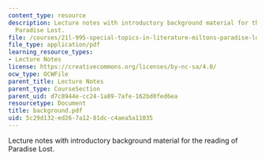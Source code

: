 ```yaml
---
content_type: resource
description: Lecture notes with introductory background material for the reading of
  Paradise Lost.
file: /courses/21l-995-special-topics-in-literature-miltons-paradise-lost-january-iap-2008/5c29d132ed267a1281dcc4aea5a11035_background.pdf
file_type: application/pdf
learning_resource_types:
- Lecture Notes
license: https://creativecommons.org/licenses/by-nc-sa/4.0/
ocw_type: OCWFile
parent_title: Lecture Notes
parent_type: CourseSection
parent_uid: d7c8944e-cc24-1a89-7afe-162bd0fed6ea
resourcetype: Document
title: background.pdf
uid: 5c29d132-ed26-7a12-81dc-c4aea5a11035
---
```

Lecture notes with introductory background material for the reading of Paradise Lost.